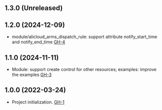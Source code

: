 ## 1.3.0 (Unreleased)
## 1.2.0 (2024-12-09)

- module/alicloud_arms_dispatch_rule: support attribute notify_start_time and notify_end_time [GH-4](https://github.com/alibabacloud-automation/terraform-alicloud-prometheus/pull/4)

## 1.1.0 (2024-11-11)

- Module: support create control for other resources; examples: improve the examples [GH-3](https://github.com/alibabacloud-automation/terraform-alicloud-prometheus/pull/3)

## 1.0.0 (2022-03-24)

- Project initialization. [GH-1](https://github.com/terraform-alicloud-modules/terraform-alicloud-prometheus/pull/1)
